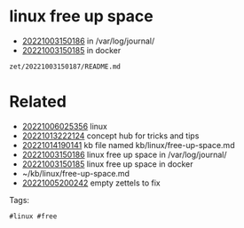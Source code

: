 # linux free up space

- [20221003150186](/zet/20221003150186/README.md) in /var/log/journal/
- [20221003150185](/zet/20221003150185/README.md) in docker

` zet/20221003150187/README.md `

# Related

- [20221006025356](/zet/20221006025356/README.md) linux
- [20221013222124](/zet/20221013222124/README.md) concept hub for tricks and tips
- [20221014190141](/zet/20221014190141/README.md) kb file named kb/linux/free-up-space.md
- [20221003150186](/zet/20221003150186/README.md) linux free up space in /var/log/journal/
- [20221003150185](/zet/20221003150185/README.md) linux free up space in docker
- ~/kb/linux/free-up-space.md
- [20221005200242](/zet/20221005200242/README.md) empty zettels to fix

Tags:

    #linux #free 
